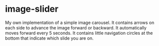 # image-slider
My own implementation of a simple image carousel. It contains arrows on each side to advance the image forward or backward. It automatically moves forward every 5 seconds. It contains little navigation circles at the bottom that indicate which slide you are on.
